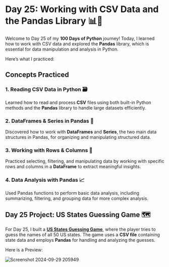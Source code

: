# Day 25: Working with CSV Data and the Pandas Library 📊🐼

Welcome to Day 25 of my **100 Days of Python** journey! Today, I learned how to work with CSV data and explored the **Pandas** library, which is essential for data manipulation and analysis in Python. 

Here’s what I practiced:

## Concepts Practiced

### 1. Reading CSV Data in Python 🗃️
Learned how to read and process **CSV** files using both built-in Python methods and the **Pandas** library to handle large datasets efficiently.

### 2. DataFrames & Series in Pandas 🧮
Discovered how to work with **DataFrames** and **Series**, the two main data structures in Pandas, for organizing and manipulating structured data.

### 3. Working with Rows & Columns 📝
Practiced selecting, filtering, and manipulating data by working with specific rows and columns in a **DataFrame** to extract meaningful insights.

### 4. Data Analysis with Pandas 📈
Used Pandas functions to perform basic data analysis, including summarizing, filtering, and grouping data for more complex analysis.

## Day 25 Project: US States Guessing Game 🗺️

For Day 25, I built a [**US States Guessing Game**](USA_states_game/main.py), where the player tries to guess the names of all 50 US states. The game uses a **CSV file** containing state data and employs **Pandas** for handling and analyzing the guesses.

Here is a Preview:

![Screenshot 2024-09-29 205949](https://github.com/user-attachments/assets/57814f17-9caf-40ad-a63b-5d37304d18a4)
